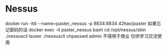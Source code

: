 # Nessus
docker run -itd --name=paster_nessus -p 8834:8834 42hao/paster
如果忘记密码的话
docker exec -it paster_nessus bash
cd  /opt/nessus/sbin
./nessuscli lsuser
./nessuscli chpasswd admin
不得用于商业 仅供学习交流使用
